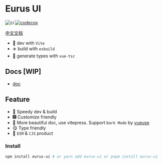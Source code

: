
# Eurus UI
![ci](https://img.shields.io/github/workflow/status/jiangxd2016/eurus-ui/CI)
[![codecov](https://codecov.io/gh/jiangxd2016/eurus-ui/branch/main/graph/badge.svg?token=H8NB5UXXVA)](https://codecov.io/gh/jiangxd2016/eurus-ui)

[中文文档](https://github.com/jiangxd2016/eurus-ui/blob/main/README.zh-CN.md)


- :rocket: dev with `Vite`
- :airplane: build with `esbuild`
- :helicopter: generate types with `vue-tsc`

## Docs [WIP]
- [doc](https://eurus-ui.vercel.app/)

## Feature

- :rainbow: Speedy dev & build
- :fireworks: Customize friendly
- :pencil: More beautiful doc, use vitepress. Support `Dark Mode` by [vueuse](https://github.com/vueuse/vueuse)
- :yum: Type friendly
- :truck: `ESM` & `CJS` product


### Install

```bash
npm install eurus-ui # or yarn add eurus-ui or pnpm install eurus-ui

```


